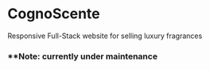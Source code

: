 # CognoScente
Responsive Full-Stack website for selling luxury fragrances

### **Note: currently under maintenance
